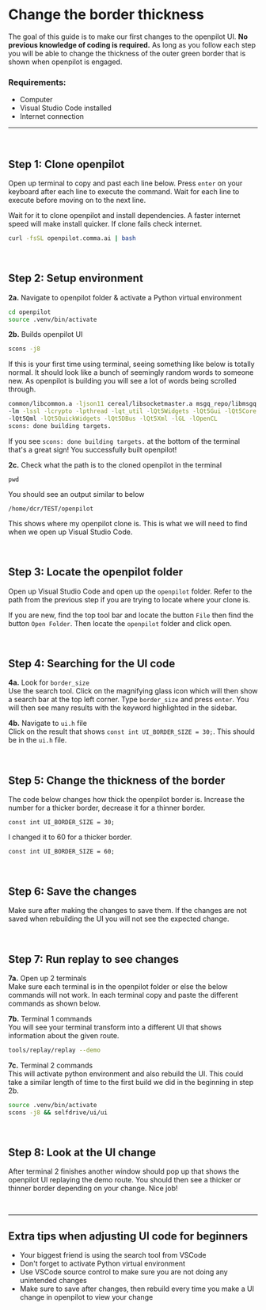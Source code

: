 # Change the border thickness

The goal of this guide is to make our first changes to the openpilot UI. **No previous knowledge of coding is required.** As long as you follow each step you will be able to change the thickness of the outer green border that is shown when openpilot is engaged.

### Requirements:
* Computer
* Visual Studio Code installed
* Internet connection

---

<br>

## Step 1: Clone openpilot

Open up terminal to copy and past each line below. Press `enter` on your keyboard after each line to execute the command. Wait for each line to execute before moving on to the next line.

Wait for it to clone openpilot and install dependencies. A faster internet speed will make install quicker. If clone fails check internet.
````bash
curl -fsSL openpilot.comma.ai | bash
````
<br>

## Step 2: Setup environment

**2a.** Navigate to openpilot folder & activate a Python virtual environment
```bash
cd openpilot
source .venv/bin/activate
```

**2b.** Builds openpilot UI
```bash
scons -j8
```

If this is your first time using terminal, seeing something like below is totally normal. It should look like a bunch of seemingly random words to someone new. As openpilot is building you will see a lot of words being scrolled through.

```bash
common/libcommon.a -ljson11 cereal/libsocketmaster.a msgq_repo/libmsgq.a -lzmq -lcapnp -lkj cereal/libcereal.a msgq_repo/libvisionipc.a
-lm -lssl -lcrypto -lpthread -lqt_util -lQt5Widgets -lQt5Gui -lQt5Core -lQt5Network -lQt5Concurrent -lQt5Multimedia -lQt5Quick
-lQt5Qml -lQt5QuickWidgets -lQt5DBus -lQt5Xml -lGL -lOpenCL
scons: done building targets.
```

If you see `scons: done building targets.` at the bottom of the terminal that's a great sign! You successfully built openpilot!

**2c.** Check what the path is to the cloned openpilot in the terminal
```
pwd
```

You should see an output similar to below
```
/home/dcr/TEST/openpilot
```

This shows where my openpilot clone is. This is what we will need to find when we open up Visual Studio Code.

<br>

## Step 3: Locate the openpilot folder

Open up Visual Studio Code and open up the `openpilot` folder. Refer to the path from the previous step if you are trying to locate where your clone is.

If you are new, find the top tool bar and locate the button `File` then find the button `Open Folder`. Then locate the `openpilot` folder and click open.

<br>

## Step 4: Searching for the UI code

**4a.** Look for `border_size`<br>
Use the search tool. Click on the magnifying glass icon which will then show a search bar at the top left corner. Type `border_size` and press `enter`. You will then see many results with the keyword highlighted in the sidebar.

**4b.** Navigate to `ui.h` file<br>
Click on the result that shows `const int UI_BORDER_SIZE = 30;`. This should be in the `ui.h` file.

<br>

## Step 5: Change the thickness of the border

The code below changes how thick the openpilot border is. Increase the number  for a thicker border, decrease it for a thinner border.
```
const int UI_BORDER_SIZE = 30;
```

I changed it to 60 for a thicker border.
```
const int UI_BORDER_SIZE = 60;
```

<br>

## Step 6: Save the changes

Make sure after making the changes to save them. If the changes are not saved when rebuilding the UI you will not see the expected change.

<br>

## Step 7: Run replay to see changes

**7a.** Open up 2 terminals<br>
Make sure each terminal is in the openpilot folder or else the below commands will not work. In each terminal copy and paste the different commands as shown below.

**7b.** Terminal 1 commands<br>
You will see your terminal transform into a different UI that shows information about the given route.
```bash
tools/replay/replay --demo
```

**7c.** Terminal 2 commands<br>
This will activate python environment and also rebuild the UI. This could take a similar length of time to the first build we did in the beginning in step 2b.
```bash
source .venv/bin/activate
scons -j8 && selfdrive/ui/ui
```

<br>

## Step 8: Look at the UI change

After terminal 2 finishes another window should pop up that shows the openpilot UI replaying the demo route. You should then see a thicker or thinner border depending on your change. Nice job!

<br>

---

## Extra tips when adjusting UI code for beginners

- Your biggest friend is using the search tool from VSCode
- Don't forget to activate Python virtual environment
- Use VSCode source control to make sure you are not doing any unintended changes
- Make sure to save after changes, then rebuild every time you make a UI change in openpilot to view your change